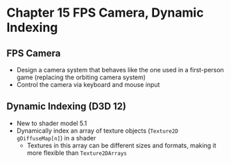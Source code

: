 # Chapter 15 FPS Camera, Dynamic Indexing

## FPS Camera

- Design a camera system that behaves like the one used in a first-person game (replacing the orbiting camera system)
- Control the camera via keyboard and mouse input

## Dynamic Indexing (D3D 12)

- New to shader model 5.1
- Dynamically index an array of texture objects (`Texture2D gDiffuseMap[n]`) in a shader
  - Textures in this array can be different sizes and formats, making it more flexible than `Texture2DArrays`



